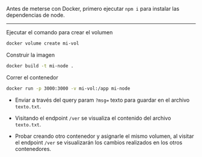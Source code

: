 Antes de meterse con Docker, primero ejecutar `npm i` para instalar las dependencias de node.

---

Ejecutar el comando para crear el volumen

```bash
docker volume create mi-vol
```

Construir la imagen

```bash
docker build -t mi-node .
```

Correr el contenedor

```bash
docker run -p 3000:3000 -v mi-vol:/app mi-node
```

- Enviar a través del query param `?msg=` texto para guardar en el archivo `texto.txt`.
- Visitando el endpoint `/ver` se visualiza el contenido del archivo `texto.txt`.

- Probar creando otro contenedor y asignarle el mismo volumen, al visitar el endpoint `/ver` se visualizarán los cambios realizados en los otros contenedores.
